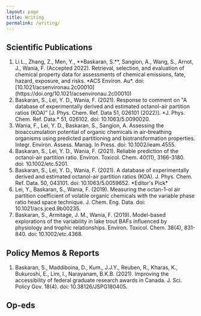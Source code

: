 ```yaml
---
layout: page
title: Writing
permalink: /writing/
---
```


## Scientific Publications
<ol>
<li>Li L., Zhang, Z., Men, Y., **Baskaran, S.**, Sangion, A., Wang, S., Arnot, J., Wania, F. (Accepted 2022). Retrieval, selection, and evaluation of chemical property data for assessments of chemical emissions, fate, hazard, exposure, and risks. *ACS Environ. Au*. doi: [10.1021/acsenvironau.2c00010](https://doi.org/10.1021/acsenvironau.2c00010)</li>
<li>Baskaran, S., Lei, Y. D., Wania, F. (2021). Response to comment on "A database of experimentally derived and estimated octanol-air partition ratios (KOA)" [J. Phys. Chem. Ref. Data 51, 026101 (2022)]. *J. Phys. Chem. Ref. Data.* 51, 026102. doi: 10.1063/5.0090020.</li>
<li>Wania, F., Lei, Y. D., Baskaran, S., Sangion, A. Assessing the bioaccumulation potential of organic chemicals in air-breathing organisms using predicted partitioning and biotransformation properties. Integr. Environ. Assess. Manag. In Press. doi: 10.1002/ieam.4555.</li>
<li>Baskaran, S., Lei, Y. D., Wania, F. (2021). Reliable prediction of the octanol-air partition ratio. Environ. Toxicol. Chem. 40(11), 3166-3180. doi: 10.1002/etc.5201.</li>
<li>Baskaran, S., Lei, Y. D., Wania, F. (2021). A database of experimentally derived and estimated octanol-air partition ratios (KOA). J. Phys. Chem. Ref. Data. 50, 043101. doi: 10.1063/5.0059652. *Editor's Pick* </li>
<li>Lei, Y., Baskaran, S., Wania, F. (2019). Measuring the octan-1-ol air partition coefficient of volatile organic chemicals with the variable phase ratio head space technique. J. Chem. Eng. Data. doi: 10.1021/acs.jced.9b00235.</li>
<li>Baskaran, S., Armitage, J. M., Wania, F. (2019). Model-based explorations of the variability in lake trout BAFs influenced by physiology and trophic relationships. Environ. Toxicol. Chem. 38(4), 831-840. doi: 10.1002/etc.4368.</li>



</ol>

## Policy Memos & Reports

<ol reversed>
<li>Baskaran, S., Maddiboina, D., Kum., J.J.Y., Reuben, R., Kharas, K., Bukuroshi, E., Lim, I., Narayanam, B.K.B. (2021). Improving the accessibility of federal graduate research awards in Canada. J. Sci. Policy Gov. 18(4). doi: 10.38126/JSPG180405.</li>
</ol>



## Op-eds
